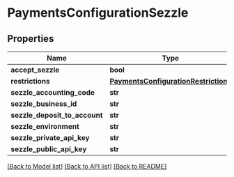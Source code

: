 # PaymentsConfigurationSezzle

## Properties
Name | Type | Description | Notes
------------ | ------------- | ------------- | -------------
**accept_sezzle** | **bool** |  | [optional] 
**restrictions** | [**PaymentsConfigurationRestrictions**](PaymentsConfigurationRestrictions.md) |  | [optional] 
**sezzle_accounting_code** | **str** |  | [optional] 
**sezzle_business_id** | **str** |  | [optional] 
**sezzle_deposit_to_account** | **str** |  | [optional] 
**sezzle_environment** | **str** |  | [optional] 
**sezzle_private_api_key** | **str** |  | [optional] 
**sezzle_public_api_key** | **str** |  | [optional] 

[[Back to Model list]](../README.md#documentation-for-models) [[Back to API list]](../README.md#documentation-for-api-endpoints) [[Back to README]](../README.md)


